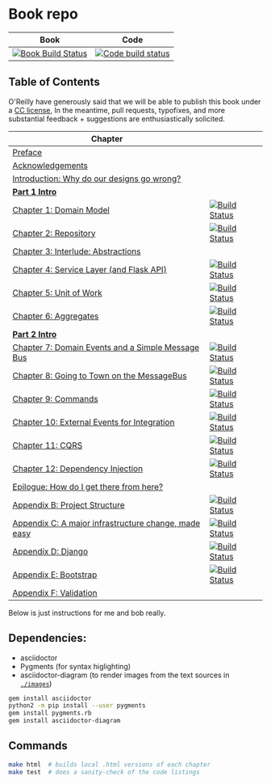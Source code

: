 # Book repo

| Book | Code |
| ---- | ---- |
| [![Book Build Status](https://travis-ci.org/cosmicpython/book.svg?branch=master)](https://travis-ci.org/cosmicpython/book) | [![Code build status](https://travis-ci.org/cosmicpython/code.svg?branch=master)](https://travis-ci.org/cosmicpython/code) |


## Table of Contents

O'Reilly have generously said that we will be able to publish this book under a [CC license](license.txt),
In the meantime, pull requests, typofixes, and more substantial feedback + suggestions are enthusiastically solicited.

| Chapter |       |
| ------- | ----- |
| [Preface](preface.asciidoc) | |
| [Acknowledgements](acknowledgements.asciidoc) | |
| [Introduction: Why do our designs go wrong?](introduction.asciidoc)| ||
| [**Part 1 Intro**](part1.asciidoc) | |
| [Chapter 1: Domain Model](chapter_01_domain_model.asciidoc) | [![Build Status](https://travis-ci.org/cosmicpython/code.svg?branch=chapter_01_domain_model)](https://travis-ci.org/cosmicpython/code) |
| [Chapter 2: Repository](chapter_02_repository.asciidoc) | [![Build Status](https://travis-ci.org/cosmicpython/code.svg?branch=chapter_02_repository)](https://travis-ci.org/cosmicpython/code) |
| [Chapter 3: Interlude: Abstractions](chapter_03_abstractions.asciidoc) | |
| [Chapter 4: Service Layer (and Flask API)](chapter_04_service_layer.asciidoc) | [![Build Status](https://travis-ci.org/cosmicpython/code.svg?branch=chapter_04_service_layer)](https://travis-ci.org/cosmicpython/code) |
| [Chapter 5: Unit of Work](chapter_05_uow.asciidoc) | [![Build Status](https://travis-ci.org/cosmicpython/code.svg?branch=chapter_05_uow)](https://travis-ci.org/cosmicpython/code) |
| [Chapter 6: Aggregates](chapter_06_aggregate.asciidoc) | [![Build Status](https://travis-ci.org/cosmicpython/code.svg?branch=chapter_06_aggregate)](https://travis-ci.org/cosmicpython/code) |
| [**Part 2 Intro**](part2.asciidoc) | |
| [Chapter 7: Domain Events and a Simple Message Bus](chapter_07_events_and_message_bus.asciidoc) | [![Build Status](https://travis-ci.org/cosmicpython/code.svg?branch=chapter_07_events_and_message_bus)](https://travis-ci.org/cosmicpython/code) |
| [Chapter 8: Going to Town on the MessageBus](chapter_08_all_messagebus.asciidoc) | [![Build Status](https://travis-ci.org/cosmicpython/code.svg?branch=chapter_08_all_messagebus)](https://travis-ci.org/cosmicpython/code) |
| [Chapter 9: Commands](chapter_09_commands.asciidoc) | [![Build Status](https://travis-ci.org/cosmicpython/code.svg?branch=chapter_09_commands)](https://travis-ci.org/cosmicpython/code) |
| [Chapter 10: External Events for Integration](chapter_10_external_events.asciidoc) | [![Build Status](https://travis-ci.org/cosmicpython/code.svg?branch=chapter_10_external_events.asciidoc)](https://travis-ci.org/cosmicpython/code) |
| [Chapter 11: CQRS](chapter_11_cqrs.asciidoc) | [![Build Status](https://travis-ci.org/cosmicpython/code.svg?branch=chapter_11_cqrs)](https://travis-ci.org/cosmicpython/code) |
| [Chapter 12: Dependency Injection](chapter_12_dependency_injection.asciidoc) | [![Build Status](https://travis-ci.org/cosmicpython/code.svg?branch=chapter_12_dependency_injection)](https://travis-ci.org/cosmicpython/code) |
| [Epilogue: How do I get there from here?](epilogue_1_how_to_get_there_from_here.asciidoc) | |
| [Appendix B: Project Structure](appendix_project_structure.asciidoc) | [![Build Status](https://travis-ci.org/cosmicpython/code.svg?branch=appendix_project_structure)](https://travis-ci.org/cosmicpython/code) |
| [Appendix C: A major infrastructure change, made easy](appendix_csvs.asciidoc) | [![Build Status](https://travis-ci.org/cosmicpython/code.svg?branch=appendix_csvs)](https://travis-ci.org/cosmicpython/code) |
| [Appendix D: Django](appendix_django.asciidoc) | [![Build Status](https://travis-ci.org/cosmicpython/code.svg?branch=appendix_django)](https://travis-ci.org/cosmicpython/code) |
| [Appendix E: Bootstrap](appendix_bootstrap.asciidoc) | [![Build Status](https://travis-ci.org/cosmicpython/code.svg?branch=appendix_bootstrap)](https://travis-ci.org/cosmicpython/code) |
| [Appendix F: Validation](appendix_validation.asciidoc) | |




Below is just instructions for me and bob really.

## Dependencies:

* asciidoctor
* Pygments (for syntax higlighting)
* asciidoctor-diagram (to render images from the text sources in [`./images`](./images))

```sh
gem install asciidoctor
python2 -m pip install --user pygments
gem install pygments.rb
gem install asciidoctor-diagram
```


## Commands

```sh
make html  # builds local .html versions of each chapter
make test  # does a sanity-check of the code listings
```


